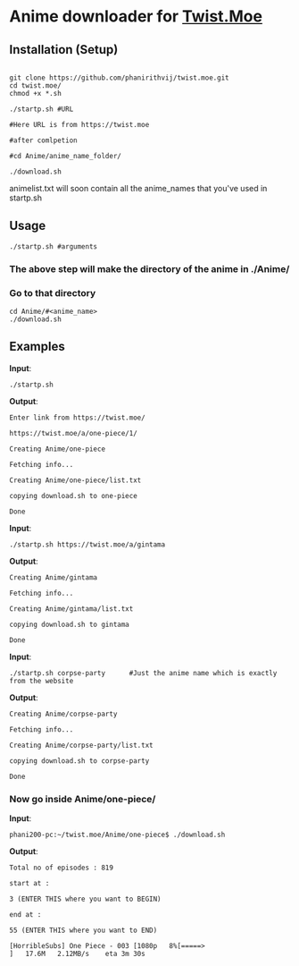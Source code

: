 # Anime downloader for [Twist.Moe](https://twist.moe)

## Installation (Setup)

```shell

git clone https://github.com/phanirithvij/twist.moe.git
cd twist.moe/
chmod +x *.sh

```

```shell
./startp.sh #URL

#Here URL is from https://twist.moe

#after comlpetion

#cd Anime/anime_name_folder/

./download.sh
```

animelist.txt will soon contain all the anime_names that you've used in startp.sh

## Usage

```shell
./startp.sh #arguments
```

### The above step will make the directory of the anime in ./Anime/

### Go to that directory

```shell
cd Anime/#<anime_name>
./download.sh
```

## Examples

**Input**:

```shell
./startp.sh
```

**Output**:

```shell
Enter link from https://twist.moe/

https://twist.moe/a/one-piece/1/

Creating Anime/one-piece

Fetching info...

Creating Anime/one-piece/list.txt

copying download.sh to one-piece

Done
```

**Input**:

```shell
./startp.sh https://twist.moe/a/gintama
```

**Output**:

```shell
Creating Anime/gintama

Fetching info...

Creating Anime/gintama/list.txt

copying download.sh to gintama

Done
```

**Input**:

```shell
./startp.sh corpse-party      #Just the anime name which is exactly from the website
```

**Output**:

```shell
Creating Anime/corpse-party

Fetching info...

Creating Anime/corpse-party/list.txt

copying download.sh to corpse-party

Done

```

### Now go inside Anime/one-piece/

**Input**:

```shell
phani200-pc:~/twist.moe/Anime/one-piece$ ./download.sh

```

**Output**:

```shell
Total no of episodes : 819

start at :

3 (ENTER THIS where you want to BEGIN)

end at :

55 (ENTER THIS where you want to END)

[HorribleSubs] One Piece - 003 [1080p   8%[=====>                                       ]   17.6M   2.12MB/s    eta 3m 30s
```